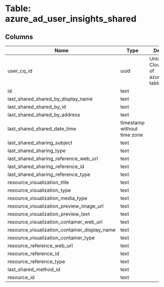 
# Table: azure_ad_user_insights_shared

## Columns
| Name        | Type           | Description  |
| ------------- | ------------- | -----  |
|user_cq_id|uuid|Unique CloudQuery ID of azure_ad_users table (FK)|
|id|text||
|last_shared_shared_by_display_name|text||
|last_shared_shared_by_id|text||
|last_shared_shared_by_address|text||
|last_shared_shared_date_time|timestamp without time zone||
|last_shared_sharing_subject|text||
|last_shared_sharing_type|text||
|last_shared_sharing_reference_web_url|text||
|last_shared_sharing_reference_id|text||
|last_shared_sharing_reference_type|text||
|resource_visualization_title|text||
|resource_visualization_type|text||
|resource_visualization_media_type|text||
|resource_visualization_preview_image_url|text||
|resource_visualization_preview_text|text||
|resource_visualization_container_web_url|text||
|resource_visualization_container_display_name|text||
|resource_visualization_container_type|text||
|resource_reference_web_url|text||
|resource_reference_id|text||
|resource_reference_type|text||
|last_shared_method_id|text||
|resource_id|text||
